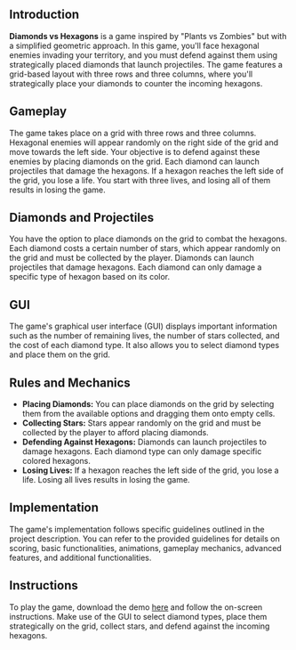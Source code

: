 ## Introduction

**Diamonds vs Hexagons** is a game inspired by "Plants vs Zombies" but with a simplified geometric approach. In this game, you'll face hexagonal enemies invading your territory, and you must defend against them using strategically placed diamonds that launch projectiles. The game features a grid-based layout with three rows and three columns, where you'll strategically place your diamonds to counter the incoming hexagons.

## Gameplay

The game takes place on a grid with three rows and three columns. Hexagonal enemies will appear randomly on the right side of the grid and move towards the left side. Your objective is to defend against these enemies by placing diamonds on the grid. Each diamond can launch projectiles that damage the hexagons. If a hexagon reaches the left side of the grid, you lose a life. You start with three lives, and losing all of them results in losing the game.

## Diamonds and Projectiles

You have the option to place diamonds on the grid to combat the hexagons. Each diamond costs a certain number of stars, which appear randomly on the grid and must be collected by the player. Diamonds can launch projectiles that damage hexagons. Each diamond can only damage a specific type of hexagon based on its color.

## GUI

The game's graphical user interface (GUI) displays important information such as the number of remaining lives, the number of stars collected, and the cost of each diamond type. It also allows you to select diamond types and place them on the grid.

## Rules and Mechanics

- **Placing Diamonds:** You can place diamonds on the grid by selecting them from the available options and dragging them onto empty cells.
- **Collecting Stars:** Stars appear randomly on the grid and must be collected by the player to afford placing diamonds.
- **Defending Against Hexagons:** Diamonds can launch projectiles to damage hexagons. Each diamond type can only damage specific colored hexagons.
- **Losing Lives:** If a hexagon reaches the left side of the grid, you lose a life. Losing all lives results in losing the game.

## Implementation

The game's implementation follows specific guidelines outlined in the project description. You can refer to the provided guidelines for details on scoring, basic functionalities, animations, gameplay mechanics, advanced features, and additional functionalities.

## Instructions

To play the game, download the demo [here](#) and follow the on-screen instructions. Make use of the GUI to select diamond types, place them strategically on the grid, collect stars, and defend against the incoming hexagons.
